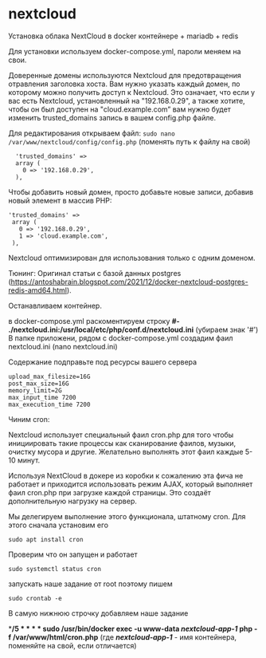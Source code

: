 # nextcloud
Установка облака NextCloud в docker контейнере + mariadb + redis

Для установки используем docker-compose.yml, пароли меняем на свои.

Доверенные домены используются Nextcloud для предотвращения отравления заголовка хоста. Вам нужно указать каждый домен, по которому можно получить доступ к Nextcloud.
Это означает, что если у вас есть Nextcloud, установленный на "192.168.0.29", а также хотите, чтобы он был доступен на "cloud.example.com” вам нужно будет изменить trusted_domains запись в вашем config.php файле.

Для редактирования открываем файл: `sudo nano /var/www/nextcloud/config/config.php` (поменять путь к файлу на свой)
```
  'trusted_domains' =>
  array (
    0 => '192.168.0.29',
  ),
```
Чтобы добавить новый домен, просто добавьте новые записи, добавив новый элемент в массив PHP:

 ```
 'trusted_domains' =>
  array (
    0 => '192.168.0.29',
    1 => 'cloud.example.com',
  ),
```
Nextcloud оптимизирован для использования только с одним доменом.

Тюнинг:
Оригинал статьи с базой данных postgres (https://antoshabrain.blogspot.com/2021/12/docker-nextcloud-postgres-redis-amd64.html).

Останавливаем контейнер.

в docker-compose.yml раскоментируем строку **#- ./nextcloud.ini:/usr/local/etc/php/conf.d/nextcloud.ini** (убираем знак '#')
В папке приложени, рядом с docker-compose.yml создадим фаил nextcloud.ini (nano nextcloud.ini)

Содержание подправьте под ресурсы вашего сервера

```
upload_max_filesize=16G
post_max_size=16G
memory_limit=2G
max_input_time 7200
max_execution_time 7200
```

Чиним cron:

Nextcloud использует специальный фаил cron.php для того чтобы инициировать такие процессы как сканирование фаилов, музыки, очистку мусора и другие. Желательно выполнять этот фаил каждые 5-10 минут.

Используя NextCloud в докере из коробки к сожалению эта фича не работает и приходится использовать режим AJAX, который выполняет фаил cron.php при загрузке каждой страницы. Это создаёт дополнительную нагрузку на сервер.

Мы делегируем выполнение этого функционала, штатному cron. Для этого сначала установим его

`sudo apt install cron`

Проверим что он запущен и работает

`sudo systemctl status cron`

запускать наше задание от root поэтому пишем

`sudo crontab -e`

В самую нижнюю строчку добавляем наше задание

***/5 * * * * sudo /usr/bin/docker exec -u www-data *nextcloud-app-1* php -f /var/www/html/cron.php** 
(где ***nextcloud-app-1*** - имя контейнера, поменяйте на свой, если отличается)
